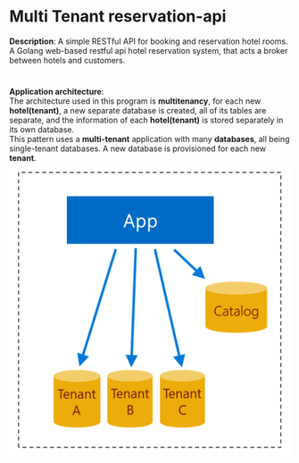 # Multi Tenant reservation-api

**Description**:   A simple RESTful API for booking and reservation hotel rooms. <br>
A Golang web-based restful api hotel reservation system, that acts a broker between hotels and customers.
# 

**Application architecture**:<br>
The architecture used in this program is **multitenancy**, for each new **hotel(tenant)**, a new separate database is created, all of its tables are separate, and the information of each **hotel(tenant)** is stored separately in its own database. <br>
This pattern uses a **multi-tenant** application with many **databases**, all being single-tenant databases. A new database is provisioned for each new **tenant**.
<br>
<img src="https://github.com/RezaEskandarii/repository-images/blob/master/saas-multi-tenant-app-database-per-tenant-13.png">
 
